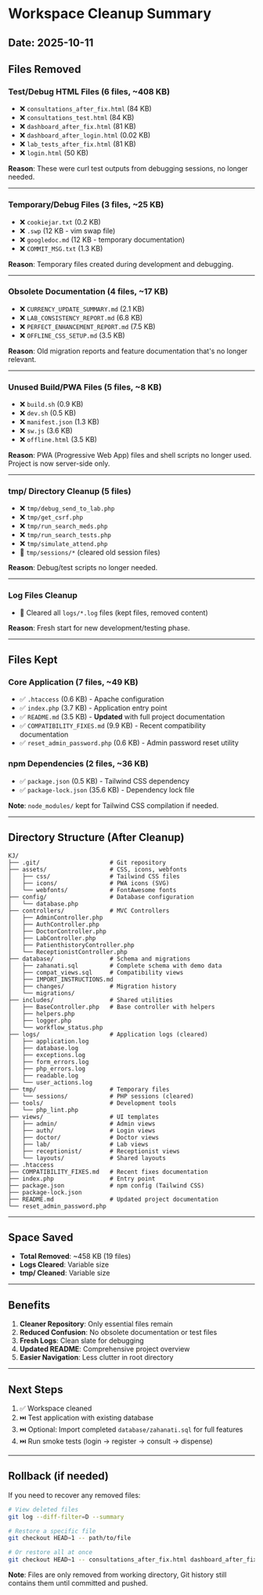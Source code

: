 # Workspace Cleanup Summary

## Date: 2025-10-11

## Files Removed

### Test/Debug HTML Files (6 files, ~408 KB)
- ❌ `consultations_after_fix.html` (84 KB)
- ❌ `consultations_test.html` (84 KB)
- ❌ `dashboard_after_fix.html` (81 KB)
- ❌ `dashboard_after_login.html` (0.02 KB)
- ❌ `lab_tests_after_fix.html` (81 KB)
- ❌ `login.html` (50 KB)

**Reason**: These were curl test outputs from debugging sessions, no longer needed.

---

### Temporary/Debug Files (3 files, ~25 KB)
- ❌ `cookiejar.txt` (0.2 KB)
- ❌ `.swp` (12 KB - vim swap file)
- ❌ `googledoc.md` (12 KB - temporary documentation)
- ❌ `COMMIT_MSG.txt` (1.3 KB)

**Reason**: Temporary files created during development and debugging.

---

### Obsolete Documentation (4 files, ~17 KB)
- ❌ `CURRENCY_UPDATE_SUMMARY.md` (2.1 KB)
- ❌ `LAB_CONSISTENCY_REPORT.md` (6.8 KB)
- ❌ `PERFECT_ENHANCEMENT_REPORT.md` (7.5 KB)
- ❌ `OFFLINE_CSS_SETUP.md` (3.5 KB)

**Reason**: Old migration reports and feature documentation that's no longer relevant.

---

### Unused Build/PWA Files (5 files, ~8 KB)
- ❌ `build.sh` (0.9 KB)
- ❌ `dev.sh` (0.5 KB)
- ❌ `manifest.json` (1.3 KB)
- ❌ `sw.js` (3.6 KB)
- ❌ `offline.html` (3.5 KB)

**Reason**: PWA (Progressive Web App) files and shell scripts no longer used. Project is now server-side only.

---

### tmp/ Directory Cleanup (5 files)
- ❌ `tmp/debug_send_to_lab.php`
- ❌ `tmp/get_csrf.php`
- ❌ `tmp/run_search_meds.php`
- ❌ `tmp/run_search_tests.php`
- ❌ `tmp/simulate_attend.php`
- 🧹 `tmp/sessions/*` (cleared old session files)

**Reason**: Debug/test scripts no longer needed.

---

### Log Files Cleanup
- 🧹 Cleared all `logs/*.log` files (kept files, removed content)

**Reason**: Fresh start for new development/testing phase.

---

## Files Kept

### Core Application (7 files, ~49 KB)
- ✅ `.htaccess` (0.6 KB) - Apache configuration
- ✅ `index.php` (3.7 KB) - Application entry point
- ✅ `README.md` (3.5 KB) - **Updated** with full project documentation
- ✅ `COMPATIBILITY_FIXES.md` (9.9 KB) - Recent compatibility documentation
- ✅ `reset_admin_password.php` (0.6 KB) - Admin password reset utility

### npm Dependencies (2 files, ~36 KB)
- ✅ `package.json` (0.5 KB) - Tailwind CSS dependency
- ✅ `package-lock.json` (35.6 KB) - Dependency lock file

**Note**: `node_modules/` kept for Tailwind CSS compilation if needed.

---

## Directory Structure (After Cleanup)

```
KJ/
├── .git/                    # Git repository
├── assets/                  # CSS, icons, webfonts
│   ├── css/                 # Tailwind CSS files
│   ├── icons/               # PWA icons (SVG)
│   └── webfonts/            # FontAwesome fonts
├── config/                  # Database configuration
│   └── database.php
├── controllers/             # MVC Controllers
│   ├── AdminController.php
│   ├── AuthController.php
│   ├── DoctorController.php
│   ├── LabController.php
│   ├── PatienthistoryController.php
│   └── ReceptionistController.php
├── database/                # Schema and migrations
│   ├── zahanati.sql         # Complete schema with demo data
│   ├── compat_views.sql     # Compatibility views
│   ├── IMPORT_INSTRUCTIONS.md
│   ├── changes/             # Migration history
│   └── migrations/
├── includes/                # Shared utilities
│   ├── BaseController.php   # Base controller with helpers
│   ├── helpers.php
│   ├── logger.php
│   └── workflow_status.php
├── logs/                    # Application logs (cleared)
│   ├── application.log
│   ├── database.log
│   ├── exceptions.log
│   ├── form_errors.log
│   ├── php_errors.log
│   ├── readable.log
│   └── user_actions.log
├── tmp/                     # Temporary files
│   └── sessions/            # PHP sessions (cleared)
├── tools/                   # Development tools
│   └── php_lint.php
├── views/                   # UI templates
│   ├── admin/               # Admin views
│   ├── auth/                # Login views
│   ├── doctor/              # Doctor views
│   ├── lab/                 # Lab views
│   ├── receptionist/        # Receptionist views
│   └── layouts/             # Shared layouts
├── .htaccess
├── COMPATIBILITY_FIXES.md   # Recent fixes documentation
├── index.php                # Entry point
├── package.json             # npm config (Tailwind CSS)
├── package-lock.json
├── README.md                # Updated project documentation
└── reset_admin_password.php
```

---

## Space Saved

- **Total Removed**: ~458 KB (19 files)
- **Logs Cleared**: Variable size
- **tmp/ Cleaned**: Variable size

---

## Benefits

1. **Cleaner Repository**: Only essential files remain
2. **Reduced Confusion**: No obsolete documentation or test files
3. **Fresh Logs**: Clean slate for debugging
4. **Updated README**: Comprehensive project overview
5. **Easier Navigation**: Less clutter in root directory

---

## Next Steps

1. ✅ Workspace cleaned
2. ⏭️ Test application with existing database
3. ⏭️ Optional: Import completed `database/zahanati.sql` for full features
4. ⏭️ Run smoke tests (login → register → consult → dispense)

---

## Rollback (if needed)

If you need to recover any removed files:
```bash
# View deleted files
git log --diff-filter=D --summary

# Restore a specific file
git checkout HEAD~1 -- path/to/file

# Or restore all at once
git checkout HEAD~1 -- consultations_after_fix.html dashboard_after_fix.html ...
```

**Note**: Files are only removed from working directory, Git history still contains them until committed and pushed.
